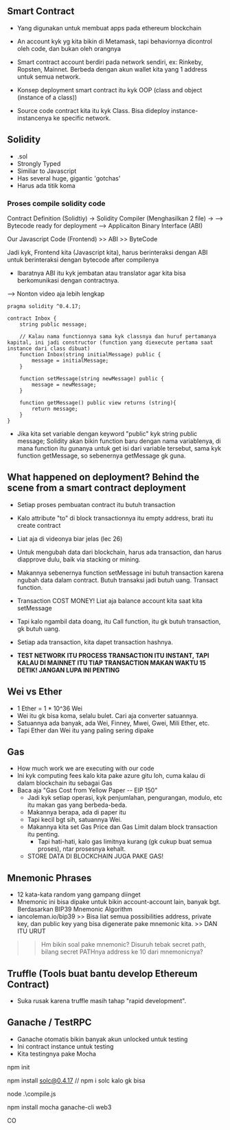 ## Smart Contract
- Yang digunakan untuk membuat apps pada ethereum blockchain
- An account kyk yg kita bikin di Metamask, tapi behaviornya dicontrol oleh code, dan bukan oleh orangnya
- Smart contract account berdiri pada network sendiri, ex: Rinkeby, Ropsten, Mainnet. Berbeda dengan akun wallet kita yang 1 address untuk semua network.

- Konsep deployment smart contract itu kyk OOP (class and object (instance of a class))
- Source code contract kita itu kyk Class. Bisa dideploy instance-instancenya ke specific network.


## Solidity
- .sol
- Strongly Typed
- Similiar to Javascript
- Has several huge, gigantic 'gotchas'
- Harus ada titik koma

### Proses compile solidity code
Contract Definition (Solidtiy) -> Solidity Compiler (Menghasilkan 2 file) ->
--> Bytecode ready for deployment
--> Applicaiton Binary Interface (ABI)

Our Javascript Code (Frontend) >> ABI >> ByteCode

Jadi kyk, Frontend kita (Javascript kita), harus berinteraksi dengan ABI untuk berinteraksi dengan bytecode after compilenya
- Ibaratnya ABI itu kyk jembatan atau translator agar kita bisa berkomunikasi dengan 
contractnya.

--> Nonton video aja lebih lengkap


```sol
pragma solidity ^0.4.17;

contract Inbox {
    string public message;

    // Kalau nama functionnya sama kyk classnya dan huruf pertamanya kapital, ini jadi constructor (function yang diexecute pertama saat instance dari class dibuat) 
    function Inbox(string initialMessage) public {
        message = initialMessage;
    }

    function setMessage(string newMessage) public {
        message = newMessage;
    }

    function getMessage() public view returns (string){
        return message;
    }
}
```

- Jika kita set variable dengan keyword "public" kyk string public message; Solidity akan bikin function baru dengan nama variablenya, di mana function itu gunanya untuk get isi dari variable tersebut, sama kyk function getMessage, so sebenernya getMessage gk guna.


## What happened on deployment? Behind the scene from a smart contract deployment
- Setiap proses pembuatan contract itu butuh transaction
- Kalo attribute "to" di block transactionnya itu empty address, brati itu create contract
- Liat aja di videonya biar jelas (lec 26)

- Untuk mengubah data dari blockchain, harus ada transaction, dan harus diapprove dulu, baik via stacking or mining.
- Makannya sebenernya function setMessage ini butuh transaction karena ngubah data dalam contract. Butuh transaksi jadi butuh uang. Transact function.
- Transaction COST MONEY! Liat aja balance account kita saat kita setMessage

- Tapi kalo ngambil data doang, itu Call function, itu gk butuh transaction, gk butuh uang.

- Setiap ada transaction, kita dapet transaction hashnya.

- **TEST NETWORK ITU PROCESS TRANSACTION ITU INSTANT, TAPI KALAU DI MAINNET ITU TIAP TRANSACTION MAKAN WAKTU 15 DETIK! JANGAN LUPA INI PENTING**


## Wei vs Ether
- 1 Ether = 1 * 10^36 Wei
- Wei itu gk bisa koma, selalu bulet. Cari aja converter satuannya. 
- Satuannya ada banyak, ada Wei, Finney, Mwei, Gwei, Mili Ether, etc.
- Tapi Ether dan Wei itu yang paling sering dipake


## Gas
- How much work we are executing with our code
- Ini kyk computing fees kalo kita pake azure gitu loh, cuma kalau di dalam blockchain itu sebagai Gas
- Baca aja "Gas Cost from Yellow Paper -- EIP 150"
    - Jadi kyk setiap operasi, kyk penjumlahan, pengurangan, modulo, etc itu makan gas yang berbeda-beda.
    - Makannya berapa, ada di paper itu
    - Tapi kecil bgt sih, satuannya Wei.
    - Makannya kita set Gas Price dan Gas Limit dalam block transaction itu penting.
        - Tapi hati-hati, kalo gas limitnya kurang (gk cukup buat semua proses), ntar prosesnya kehalt.
    - STORE DATA DI BLOCKCHAIN JUGA PAKE GAS!


## Mnemonic Phrases
- 12 kata-kata random yang gampang diinget
- Mnemonic ini bisa dipake untuk bikin account-account lain, banyak bgt. Berdasarkan BIP39 Mnemonic Algorithm
- iancoleman.io/bip39 >> Bisa liat semua possibilities address, private key, dan public key yang bisa digenerate pake mnemonic kita.
                      >> DAN ITU URUT
 
>> Hm bikin soal pake mnemonic? Disuruh tebak secret path, bilang secret PATHnya address ke 10 dari mnemonicnya?


## Truffle (Tools buat bantu develop Ethereum Contract)
- Suka rusak karena truffle masih tahap "rapid development".

## Ganache / TestRPC
- Ganache otomatis bikin banyak akun unlocked untuk testing
- Ini contract instance untuk testing
- Kita testingnya pake Mocha


npm init

npm install solc@0.4.17 // npm i solc kalo gk bisa

node .\compile.js

npm install mocha ganache-cli web3



CO



































 